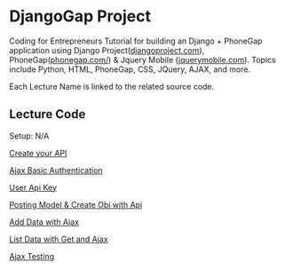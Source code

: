 DjangoGap Project
=========

Coding for Entrepreneurs Tutorial for building an Django + PhoneGap application using Django Project([djangoproject.com](http://djangoproject.com)), PhoneGap([phonegap.com/](http://phonegap.com/developer/)) &amp; Jquery Mobile ([jquerymobile.com](http://jquerymobile.com)). Topics include Python, HTML, PhoneGap, CSS, JQuery, AJAX, and more.

Each Lecture Name is linked to the related source code.

## Lecture Code
Setup: N/A

[Create your API](../../tree/e76e758b4c7b24d8d265dec7d6c9db4779b29cae)

[Ajax Basic Authentication](../../tree/8c0a2d9bc9ac4415ef972e34827ef350908b2c92)

[User Api Key](../../tree/82adc0accf30af2b2bda06ab798a97fdc43626e2)

[Posting Model & Create Obj with Api](../../tree/44d3412d0733a4711156bd5d7a4904d64d904aaf)

[Add Data with Ajax](../../tree/3fa339109ff48c7f04531574a67b0a5693b53c5f)

[List Data with Get and Ajax](../../tree/ef7630cc07cd5d0c8da40c6dff906886539ba691)

[Ajax Testing](../../tree/0fefc4c63262ca97822a6c5f41ee86ebdff36578)